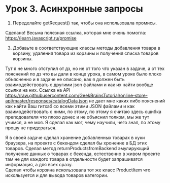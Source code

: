 # Урок 3. Асинхронные запросы

1) Переделайте getRequest() так, чтобы она использовала промисы.

Сделано!
Весьма полезная ссылка, которая мне очень помогла: https://learn.javascript.ru/promise


3) Добавьте в соответствующие классы методы добавления товара в корзину, удаления товара из корзины и получения списка товаров корзины.

Тут я не много отступил от дз, но не от того что указан в задаче, а от тех пояснений по дз что вы дали в конце урока, в самом уроке было плохо объясненно и в задаче не описано, как я должен быть взаимодействовать с другими json файлами и как их найти вообще ссылки на них. Ссылка на API https://raw.githubusercontent.com/GeekBrainsTutorial/online-store-api/master/responses/catalogData.json не дает мне каких либо пояснений как найти Ваш гитхаб со всеми этими JSON файлами и как взаимодействовать с ними, по этому, по этому я считаю здесь ошибка преподователя что плохо донес и не объяснил толком, мы же тут учимся, а не моя. Я сделал как мог, чему научили, чего знал, по этому прошу не придераться.

Я в своей задаче сделал хранение добавленных товарах в куки браузера, на проекте с бекендом сделал бы хронение в БД этих товаров.
Сделал метод returnProductsfromBackend эмулирующий получение данных о товарах с бекенда, естественно в живом проекте там не для каждого товара в отдельности будет запрашиватся информация, а для всех сразу. <br>
Сделал чтобы корзина искользовала тот же класс ProductItem что искользуется и для вывода товаров категории.

